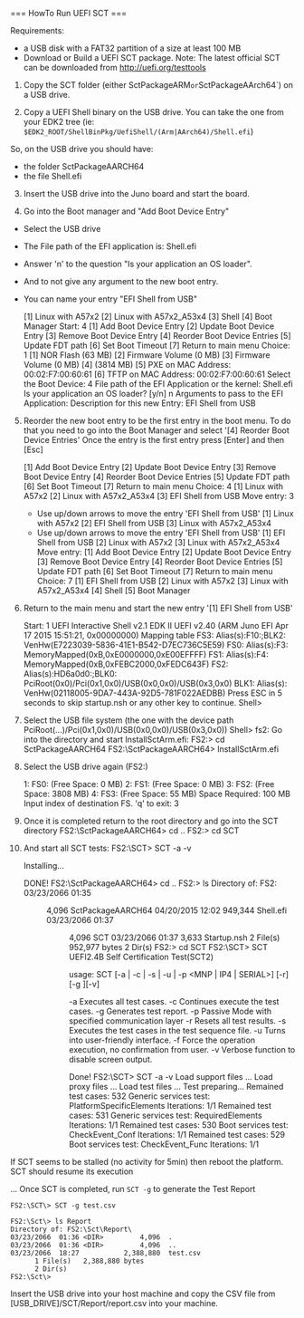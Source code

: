 === HowTo Run UEFI SCT ===

Requirements:
- a USB disk with a FAT32 partition of a size at least 100 MB
- Download or Build a UEFI SCT package. Note: The latest official SCT can be downloaded from http://uefi.org/testtools

1. Copy the SCT folder (either SctPackageARM` or `SctPackageAArch64`) on a USB drive.

2. Copy a UEFI Shell binary on the USB drive. You can take the one from your EDK2 tree (ie: `$EDK2_ROOT/ShellBinPkg/UefiShell/(Arm|AArch64)/Shell.efi`)

So, on the USB drive you should have:
- the folder SctPackageAARCH64
- the file Shell.efi

3. Insert the USB drive into the Juno board and start the board.

4. Go into the Boot manager and "Add Boot Device Entry"
- Select the USB drive
- The File path of the EFI application is: Shell.efi
- Answer 'n' to the question "Is your application an OS loader".
- And to not give any argument to the new boot entry.
- You can name your entry "EFI Shell from USB"

	[1] Linux with A57x2
	[2] Linux with A57x2_A53x4
	[3] Shell
	[4] Boot Manager
	Start: 4
	[1] Add Boot Device Entry
	[2] Update Boot Device Entry
	[3] Remove Boot Device Entry
	[4] Reorder Boot Device Entries
	[5] Update FDT path
	[6] Set Boot Timeout
	[7] Return to main menu
	Choice: 1
	[1] NOR Flash (63 MB)
	[2] Firmware Volume (0 MB)
	[3] Firmware Volume (0 MB)
	[4]  (3814 MB)
	[5] PXE on MAC Address: 00:02:F7:00:60:61
	[6] TFTP on MAC Address: 00:02:F7:00:60:61
	Select the Boot Device: 4
	File path of the EFI Application or the kernel: Shell.efi
	Is your application an OS loader? [y/n] n
	Arguments to pass to the EFI Application: 
	Description for this new Entry: EFI Shell from USB

5. Reorder the new boot entry to be the first entry in the boot menu.
To do that you need to go into the Boot Manager and select '[4] Reorder Boot Device Entries'
Once the entry is the first entry press [Enter] and then [Esc]

	[1] Add Boot Device Entry
	[2] Update Boot Device Entry
	[3] Remove Boot Device Entry
	[4] Reorder Boot Device Entries
	[5] Update FDT path
	[6] Set Boot Timeout
	[7] Return to main menu
	Choice: 4
	[1] Linux with A57x2
	[2] Linux with A57x2_A53x4
	[3] EFI Shell from USB
	Move entry: 3
	* Use up/down arrows to move the entry 'EFI Shell from USB'
	[1] Linux with A57x2
	[2] EFI Shell from USB
	[3] Linux with A57x2_A53x4
	* Use up/down arrows to move the entry 'EFI Shell from USB'
	[1] EFI Shell from USB
	[2] Linux with A57x2
	[3] Linux with A57x2_A53x4
	Move entry: 
	[1] Add Boot Device Entry
	[2] Update Boot Device Entry
	[3] Remove Boot Device Entry
	[4] Reorder Boot Device Entries
	[5] Update FDT path
	[6] Set Boot Timeout
	[7] Return to main menu
	Choice: 7
	[1] EFI Shell from USB
	[2] Linux with A57x2
	[3] Linux with A57x2_A53x4
	[4] Shell
	[5] Boot Manager

6. Return to the main menu and start the new entry '[1] EFI Shell from USB'

	Start: 1
	UEFI Interactive Shell v2.1
	EDK II
	UEFI v2.40 (ARM Juno EFI Apr 17 2015 15:51:21, 0x00000000)
	Mapping table
	      FS3: Alias(s):F10:;BLK2:
		  VenHw(E7223039-5836-41E1-B542-D7EC736C5E59)
	      FS0: Alias(s):F3:
		  MemoryMapped(0xB,0xE0000000,0xE00EFFFF)
	      FS1: Alias(s):F4:
		  MemoryMapped(0xB,0xFEBC2000,0xFEDC643F)
	      FS2: Alias(s):HD6a0d0:;BLK0:
		  PciRoot(0x0)/Pci(0x1,0x0)/USB(0x0,0x0)/USB(0x3,0x0)
	     BLK1: Alias(s):
		  VenHw(02118005-9DA7-443A-92D5-781F022AEDBB)
	Press ESC in 5 seconds to skip startup.nsh or any other key to continue.
	Shell>

7. Select the USB file system (the one with the device path PciRoot(...)/Pci(0x1,0x0)/USB(0x0,0x0)/USB(0x3,0x0))
Shell> fs2:
Go into the directory and start InstallSctArm.efi:
FS2:\> cd SctPackageAARCH64
FS2:\SctPackageAARCH64\> InstallSctArm.efi

8. Select the USB drive again (FS2:\)

	  1: FS0: (Free Space: 0 MB)
	  2: FS1: (Free Space: 0 MB)
	  3: FS2: (Free Space: 3808 MB)
	  4: FS3: (Free Space: 55 MB)
	  Space Required: 100 MB
	Input index of destination FS. 'q' to exit: 3

9. Once it is completed return to the root directory and go into the SCT directory
FS2:\SctPackageAARCH64\> cd ..
FS2:\> cd SCT

10. And start all SCT tests:
FS2:\SCT\> SCT -a -v

	Installing...

	DONE!
	FS2:\SctPackageAARCH64\> cd ..
	FS2:\> ls
	Directory of: FS2:\
	03/23/2066  01:35 <DIR>         4,096  SctPackageAARCH64
	04/20/2015  12:02             949,344  Shell.efi
	03/23/2066  01:37 <DIR>         4,096  SCT
	03/23/2066  01:37               3,633  Startup.nsh
		  2 File(s)     952,977 bytes
		  2 Dir(s)
	FS2:\> cd SCT
	FS2:\SCT\> SCT
	UEFI2.4B Self Certification Test(SCT2)

	usage:
	SCT [-a | -c | -s <seq> | -u | -p <MNP | IP4 | SERIAL>] [-r] [-g <report>][-v]

	  -a    Executes all test cases.
	  -c    Continues execute the test cases.
	  -g    Generates test report.
	  -p    Passive Mode with specified communication layer
	  -r    Resets all test results.
	  -s    Executes the test cases in the test sequence file.
	  -u    Turns into user-friendly interface.
	  -f    Force the operation execution, no confirmation from user.
	  -v    Verbose function to disable screen output.

	Done!
	FS2:\SCT\> SCT -a -v
	Load support files ...
	Load proxy files ...
	Load test files ...
	Test preparing...
	  Remained test cases: 532
	  Generic services test: PlatformSpecificElements
	  Iterations: 1/1
	  Remained test cases: 531
	  Generic services test: RequiredElements
	  Iterations: 1/1
	  Remained test cases: 530
	  Boot services test: CheckEvent_Conf
	  Iterations: 1/1
	  Remained test cases: 529
	  Boot services test: CheckEvent_Func
	  Iterations: 1/1

If SCT seems to be stalled (no activity for 5min) then reboot the platform. SCT should resume its execution

... Once SCT is completed, run `SCT -g` to generate the Test Report

	FS2:\SCT\> SCT -g test.csv

	FS2:\Sct\> ls Report
	Directory of: FS2:\Sct\Report\
	03/23/2066  01:36 <DIR>         4,096  .
	03/23/2066  01:36 <DIR>         4,096  ..
	03/23/2066  18:27           2,388,880  test.csv
		  1 File(s)   2,388,880 bytes
		  2 Dir(s)
	FS2:\Sct\> 

Insert the USB drive into your host machine and copy the CSV file from [USB_DRIVE]/SCT/Report/report.csv into your machine.
